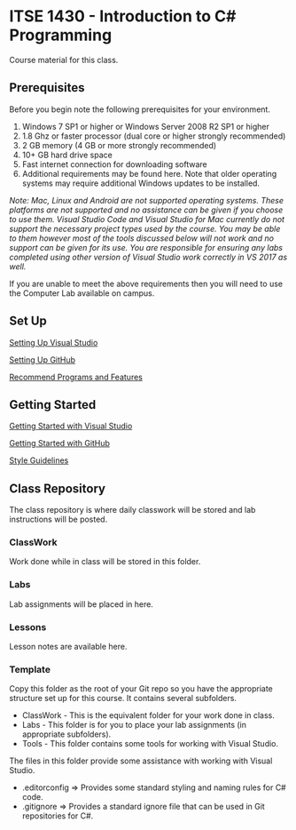 # ITSE 1430 - Introduction to C# Programming

Course material for this class.

## Prerequisites


Before you begin note the following prerequisites for your environment.

1.	Windows  7 SP1 or higher or Windows Server 2008 R2 SP1 or higher 
2.	1.8 Ghz or faster processor (dual core or higher strongly recommended)
3.	2 GB memory (4 GB or more strongly recommended)
4.	10+ GB hard drive space
5.	Fast internet connection for downloading software
6.	Additional requirements may be found here. Note that older operating systems may require additional Windows updates to be installed.

*Note: Mac, Linux and Android are not supported operating systems. These platforms are not supported and no assistance can be given if you choose to use them. Visual Studio Code and Visual Studio for Mac currently do not support the necessary project types used by the course. You may be able to them however most of the tools discussed below will not work and no support can be given for its use. You are responsible for ensuring any labs completed using other version of Visual Studio work correctly in VS 2017 as well.*

If you are unable to meet the above requirements then you will need to use the Computer Lab available on campus.

## Set Up

[Setting Up Visual Studio](documentation/visualstudio/setup/readme.md)

[Setting Up GitHub](documentation/github/setup/readme.md)

[Recommend Programs and Features](documentation/windows/setup/readme.md)

## Getting Started

[Getting Started with Visual Studio](documentation/visualstudio/gettingstarted/readme.md)

[Getting Started with GitHub](documentation/github/getting-started/readme.md)

[Style Guidelines](documentation/style/readme.md)

## Class Repository 

The class repository is where daily classwork will be stored and lab instructions will be posted.

### ClassWork

Work done while in class will be stored in this folder.

### Labs

Lab assignments will be placed in here.

### Lessons

Lesson notes are available here.

### Template

Copy this folder as the root of your Git repo so you have the appropriate structure set up for this course. It contains several
subfolders.

- ClassWork - This is the equivalent folder for your work done in class.
- Labs - This folder is for you to place your lab assignments (in appropriate subfolders).
- Tools - This folder contains some tools for working with Visual Studio.

The files in this folder provide some assistance with working with Visual Studio.

- .editorconfig => Provides some standard styling and naming rules for C# code.
- .gitignore => Provides a standard ignore file that can be used in Git repositories for C#.
